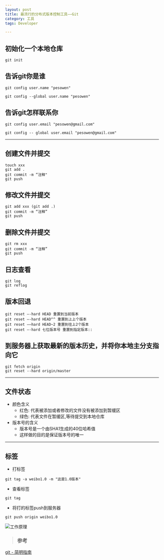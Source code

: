 ```yaml
---
layout: post
title: 最流行的分布式版本控制工具——Git
category: 工具
tags: Developer

---
```


## 初始化一个本地仓库

```
git init
```

## 告诉git你是谁

```
git config user.name "pesowen"
```

```
git config --global user.name "pesowen"
```

## 告诉git怎样联系你

```
git config user.email "pesowen@gmail.com"
```

```
git config -- global user.email "pesowen@gmail.com"
```

---

## 创建文件并提交

```
touch xxx
git add . 
git commit -m “注释"
git push
```
      
## 修改文件并提交 

```
git add xxx (git add .)
git commit -m “注释”
git push
```

## 删除文件并提交
      
```
git rm xxx
git commit -m “注释”
git push
```
      
## 日志查看
      
```
git log 
git reflog
```
      
## 版本回退

```
git reset —-hard HEAD 重置到当前版本
git reset —-hard HEAD^^ 重置到上上个版本
git reset ——hard HEAD~2 重置到往上2个版本
git reset —-hard 七位版本号 重置到指定版本::
```

## 到服务器上获取最新的版本历史，并将你本地主分支指向它
      
```
git fetch origin
git reset --hard origin/master
```
      
---

## 文件状态
* 颜色含义
	* 红色: 代表被添加或者修改的文件没有被添加到暂缓区
	* 绿色: 代表文件在暂缓区,等待提交到本地仓库
* 版本号的含义
	* 版本号是一个由SHA1生成的40位哈希值
	* 这样做的目的是保证版本号的唯一

---

## 标签
* 打标签

```
git tag -a weibo1.0 -m "这是1.0版本"
```
  
* 查看标签

```
git tag
```
  
* 将打的标签push到服务器

```
git push origin weibo1.0
```
  
  
![工作原理](http://rogerdudler.github.io/git-guide/img/trees.png)

> ### 参考
[git - 简明指南](http://rogerdudler.github.io/git-guide/index.zh.html)


